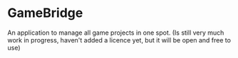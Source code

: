 # GameBridge
An application to manage all game projects in one spot.
(Is still very much work in progress, haven't added a licence yet, but it will be open and free to use)

